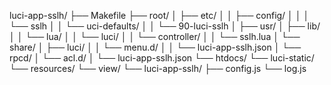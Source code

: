 luci-app-sslh/
├── Makefile
├── root/
│   ├── etc/
│   │   ├── config/
│   │   │   └── sslh
│   │   └── uci-defaults/
│   │       └── 90-luci-sslh
│   ├── usr/
│       ├── lib/
│       │   └── lua/
│       │       └── luci/
│       │           └── controller/
│       │               └── sslh.lua
│       └── share/
│           ├── luci/
│           │   └── menu.d/
│           │       └── luci-app-sslh.json
│           └── rpcd/
│               └── acl.d/
│                   └── luci-app-sslh.json
└── htdocs/
    └── luci-static/
        └── resources/
            └── view/
                └── luci-app-sslh/
                    ├── config.js
                    └── log.js